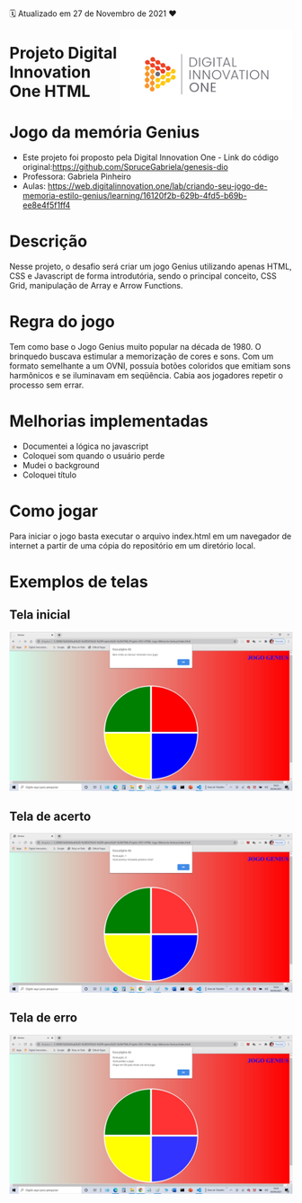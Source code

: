 :spiral_calendar: Atualizado em 27 de Novembro de 2021 :heart:

<img align="right" alt="GIF" height="160px" src="https://github.com/rdeconti/rdeconti-resources/blob/main/Digital%20Innovation%20One%20-%20Logotipo.png" />

# Projeto Digital Innovation One HTML

# Jogo da memória Genius

- Este projeto foi proposto pela Digital Innovation One - Link do código original:https://github.com/SpruceGabriela/genesis-dio
- Professora: Gabriela Pinheiro
- Aulas: https://web.digitalinnovation.one/lab/criando-seu-jogo-de-memoria-estilo-genius/learning/16120f2b-629b-4fd5-b69b-ee8e4f5f1ff4

# Descrição

Nesse projeto, o desafio será criar um jogo Genius utilizando apenas HTML, CSS e Javascript de forma introdutória, sendo o principal conceito, CSS Grid, manipulação de Array e Arrow Functions.

# Regra do jogo

Tem como base o Jogo Genius muito popular na década de 1980. O brinquedo buscava estimular a memorização de cores e sons. Com um formato semelhante a um OVNI, possuía botões coloridos que emitiam sons harmônicos e se iluminavam em seqüência. Cabia aos jogadores repetir o processo sem errar.

# Melhorias implementadas

- Documentei a lógica no javascript
- Coloquei som quando o usuário perde
- Mudei o background
- Coloquei título

# Como jogar

Para iniciar o jogo basta executar o arquivo index.html em um navegador de internet a partir de uma cópia do repositório em um diretório local.

# Exemplos de telas

## Tela inicial

<img src="https://github.com/rdeconti/Projeto-DIO-HTML-Jogo-Memoria-Genius/blob/main/Test-screens/Tela%20inicial.jpg" />

## Tela de acerto

<img src="https://github.com/rdeconti/Projeto-DIO-HTML-Jogo-Memoria-Genius/blob/main/Test-screens/Tela%20acertou.jpg" />

## Tela de erro

<img src="https://github.com/rdeconti/Projeto-DIO-HTML-Jogo-Memoria-Genius/blob/main/Test-screens/Tela%20errou.jpg" />
